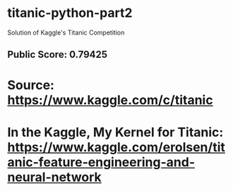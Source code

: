 # titanic-python-part2
Solution of Kaggle's Titanic Competition 

## Public Score: 0.79425

# Source: https://www.kaggle.com/c/titanic
# In the Kaggle, My Kernel for Titanic: https://www.kaggle.com/erolsen/titanic-feature-engineering-and-neural-network

